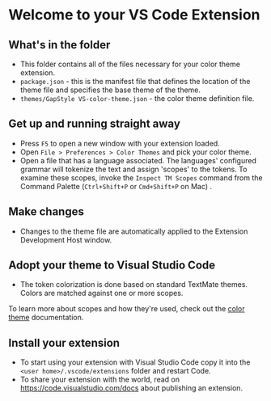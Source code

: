 # Welcome to your VS Code Extension

## What's in the folder

- This folder contains all of the files necessary for your color theme extension.
- `package.json` - this is the manifest file that defines the location of the theme file
  and specifies the base theme of the theme.
- `themes/GapStyle VS-color-theme.json` - the color theme definition file.

## Get up and running straight away

- Press `F5` to open a new window with your extension loaded.
- Open `File > Preferences > Color Themes` and pick your color theme.
- Open a file that has a language associated. The languages' configured grammar will
  tokenize the text and assign 'scopes' to the tokens. To examine these scopes, invoke the
  `Inspect TM Scopes` command from the Command Palette (`Ctrl+Shift+P` or `Cmd+Shift+P` on
  Mac) .

## Make changes

- Changes to the theme file are automatically applied to the Extension Development Host
  window.

## Adopt your theme to Visual Studio Code

- The token colorization is done based on standard TextMate themes. Colors are matched
  against one or more scopes.

To learn more about scopes and how they're used, check out the
[color theme](https://code.visualstudio.com/api/extension-guides/color-theme)
documentation.

## Install your extension

- To start using your extension with Visual Studio Code copy it into the
  `<user home>/.vscode/extensions` folder and restart Code.
- To share your extension with the world, read on https://code.visualstudio.com/docs about
  publishing an extension.
